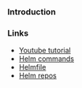 ### Introduction

### Links

- [Youtube tutorial](https://www.youtube.com/watch?v=DQk8HOVlumI&list=PLVlZi9Te9BeFGfdcjERHVrljUJDvmQCjt&index=4)
- [Helm commands](https://jhooq.com/getting-start-with-helm-chart/)
- [Helmfile](https://jhooq.com/helmfile-manage-helmchart/)
- [Helm repos](https://jhooq.com/helm-chart-wordpress-installation/)
